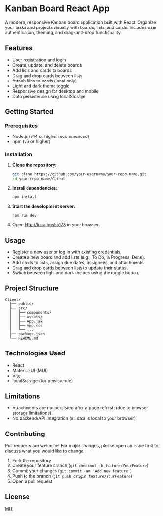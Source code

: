 # Kanban Board React App

A modern, responsive Kanban board application built with React. Organize your tasks and projects visually with boards, lists, and cards. Includes user authentication, theming, and drag-and-drop functionality.

## Features

- User registration and login
- Create, update, and delete boards
- Add lists and cards to boards
- Drag and drop cards between lists
- Attach files to cards (local only)
- Light and dark theme toggle
- Responsive design for desktop and mobile
- Data persistence using localStorage

## Getting Started

### Prerequisites
- Node.js (v14 or higher recommended)
- npm (v6 or higher)

### Installation

1. **Clone the repository:**
   ```bash
   git clone https://github.com/your-username/your-repo-name.git
   cd your-repo-name/Client
   ```
2. **Install dependencies:**
   ```bash
   npm install
   ```
3. **Start the development server:**
   ```bash
   npm run dev
   ```
4. Open [http://localhost:5173](http://localhost:5173) in your browser.

## Usage
- Register a new user or log in with existing credentials.
- Create a new board and add lists (e.g., To Do, In Progress, Done).
- Add cards to lists, assign due dates, assignees, and attachments.
- Drag and drop cards between lists to update their status.
- Switch between light and dark themes using the toggle button.

## Project Structure
```
Client/
  ├── public/
  ├── src/
  │   ├── components/
  │   ├── assets/
  │   ├── App.jsx
  │   ├── App.css
  │   └── ...
  ├── package.json
  └── README.md
```

## Technologies Used
- React
- Material-UI (MUI)
- Vite
- localStorage (for persistence)

## Limitations
- Attachments are not persisted after a page refresh (due to browser storage limitations).
- No backend/API integration (all data is local to your browser).

## Contributing
Pull requests are welcome! For major changes, please open an issue first to discuss what you would like to change.

1. Fork the repository
2. Create your feature branch (`git checkout -b feature/YourFeature`)
3. Commit your changes (`git commit -am 'Add new feature'`)
4. Push to the branch (`git push origin feature/YourFeature`)
5. Open a pull request

## License
[MIT](LICENSE)
